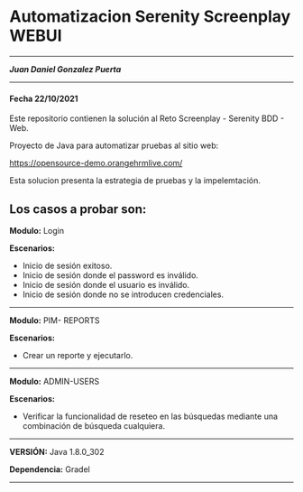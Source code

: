 # Automatizacion Serenity Screenplay WEBUI

-----------------------------------

**_Juan Daniel Gonzalez Puerta_**

-----------------------------------
#### Fecha 22/10/2021

Este repositorio contienen la solución al Reto Screenplay - Serenity BDD - Web.

Proyecto de Java para automatizar pruebas al sitio web: 

https://opensource-demo.orangehrmlive.com/

Esta solucion presenta la estrategia de pruebas y la impelemtación.

Los casos a probar son:
-------------------------

**Modulo:** Login

**Escenarios:** 

- Inicio de sesión exitoso.
- Inicio  de sesión donde el password es inválido.
- Inicio  de sesión donde el usuario es inválido.
- Inicio  de sesión donde no se introducen credenciales.
-------------------------
**Modulo:** PIM- REPORTS

**Escenarios:** 

- Crear un reporte y ejecutarlo.
-------------------------

**Modulo:** ADMIN-USERS

**Escenarios:** 

- Verificar la funcionalidad de reseteo en las búsquedas  mediante una combinación de búsqueda cualquiera.

----------------------------------------
**VERSIÓN:** Java 1.8.0_302

**Dependencia:** Gradel

----------------------------------------
